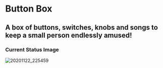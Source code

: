 # Button Box
## A box of buttons, switches, knobs and songs to keep a small person endlessly amused!

### Current Status Image

![20201122_225459](https://user-images.githubusercontent.com/30451092/116713301-a69c7680-a9a2-11eb-98ad-3adb722a7071.jpeg)

